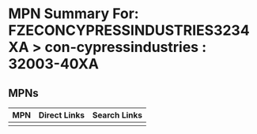 



# MPN Summary For: FZECONCYPRESSINDUSTRIES3234XA > con-cypressindustries : 32003-40XA

## MPNs
  

|MPN|Direct Links|Search Links|
| :--- | :--- | :--- |
||||
